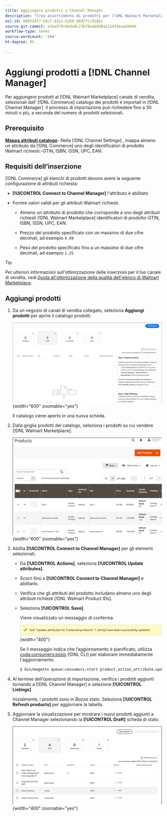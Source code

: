 ```yaml
---
title: Aggiungere prodotti a Channel Manager
description: "Crea assortimento di prodotti per [!DNL Walmart Marketplace] vendite aggiungendo prodotti dal catalogo al canale di vendita configurato in Channel Manager."
exl-id: 00932df7-bdc7-42a1-b269-88dffcc918bc
source-git-commit: a3ae579c0eda0c27bf8eab9d0ac12919eaad494b
workflow-type: tm+mt
source-wordcount: '344'
ht-degree: 0%

---
```



# Aggiungi prodotti a [!DNL Channel Manager]

Per aggiungere prodotti al [!DNL Walmart Marketplace] canale di vendita, selezionali dall&#39; [!DNL Commerce] catalogo dei prodotti e importali in [!DNL Channel Manager].
Il processo di importazione può richiedere fino a 30 minuti o più, a seconda del numero di prodotti selezionati.

## Prerequisito

**[Mappa attributi catalogo](map-catalog-attributes.md)**- Nella [!DNL Channel Settings] , mappa almeno un attributo da [!DNL Commerce] uno degli identificatori di prodotto Walmart richiesti:-GTIN, ISBN, ISSN, UPC, EAN.

## Requisiti dell’inserzione

[!DNL Commerce] gli elenchi di prodotti devono avere la seguente configurazione di attributi richiesta:

- **[!UICONTROL Connect to Channel Manager]** l&#39;attributo è abilitato

- Fornire valori validi per gli attributi Walmart richiesti.

   - Almeno un attributo di prodotto che corrisponde a uno degli attributi richiesti [!DNL Walmart Marketplace] identificatori di prodotto-GTIN, ISBN, ISSN, UPC, EAN.

   - Prezzo del prodotto specificato con un massimo di due cifre decimali, ad esempio `9.99`

   - Peso del prodotto specificato fino a un massimo di due cifre decimali, ad esempio `1.25`

>[!TIP]
>
>Per ulteriori informazioni sull&#39;ottimizzazione delle inserzioni per il tuo canale di vendita, vedi [Guida all&#39;ottimizzazione della qualità dell&#39;elenco di Walmart Marketplace](https://marketplace.walmart.com/wp-content/uploads/2020/09/WMP_listing_quality_optimization_guide.pdf).

## Aggiungi prodotti

1. Da un negozio di canali di vendita collegato, seleziona **Aggiungi prodotti** per aprire il catalogo prodotti.

   ![Aggiungi prodotti al negozio del canale di vendita](assets/add-initial-products-to-connected-channel.png){width="600" zoomable="yes"}

   Il catalogo viene aperto in una nuova scheda.

1. Dalla griglia prodotti del catalogo, seleziona i prodotti su cui vendere [!DNL Walmart Marketplace].

   ![Invia prodotti al negozio del canale di vendita](assets/select-products-from-catalog.png){width="600" zoomable="yes"}

1. Abilita **[!UICONTROL Connect to Channel Manager]** per gli elementi selezionati.

   - Da **[!UICONTROL Actions]**, seleziona **[!UICONTROL Update attributes]**.

   - Scorri fino a **[!UICONTROL Connect to Channel Manager]** e abilitarlo.

   - Verifica che gli attributi del prodotto includano almeno uno degli attributi richiesti [!DNL Walmart Product IDs].

   - Seleziona **[!UICONTROL Save]**.

      Viene visualizzato un messaggio di conferma.

      ![Messaggio di conferma dell’importazione del prodotto dal catalogo al canale di vendita](assets/product-import-from-catalog-confirmation.png){width="400"}

      Se il messaggio indica che l’aggiornamento è pianificato, utilizza [coda:consumers:inizio](https://experienceleague.adobe.com/docs/commerce-operations/configuration-guide/cli/start-message-queues.html) [!DNL CLI] per elaborare immediatamente l&#39;aggiornamento.

      ```bash
      $ bin/magento queue:consumers:start product_action_attribute.update
      ```

1. Al termine dell’operazione di importazione, verifica i prodotti aggiunti tornando a [!DNL Channel Manager] e selezione **[!UICONTROL Listings]**.

   Inizialmente, i prodotti sono in *Bozza* stato. Seleziona **[!UICONTROL Refresh products]** per aggiornare la tabella.

1. Aggiornare la visualizzazione per mostrare i nuovi prodotti aggiunti a Channel Manager selezionando la **[!UICONTROL Draft]** scheda di stato.

   ![Prodotti importati nel canale di vendita connesso](assets/products-in-marketplace-sales-channel.png){width="400" zoomable="yes"}


